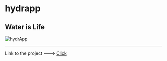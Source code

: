 # hydrapp
## Water is Life

![hydrApp](https://piotrgrobelak.github.io/hydrapp/assets/img/cover.png)

***

Link to the project ---> [Click](https://piotrgrobelak.github.io/hydrapp/)

